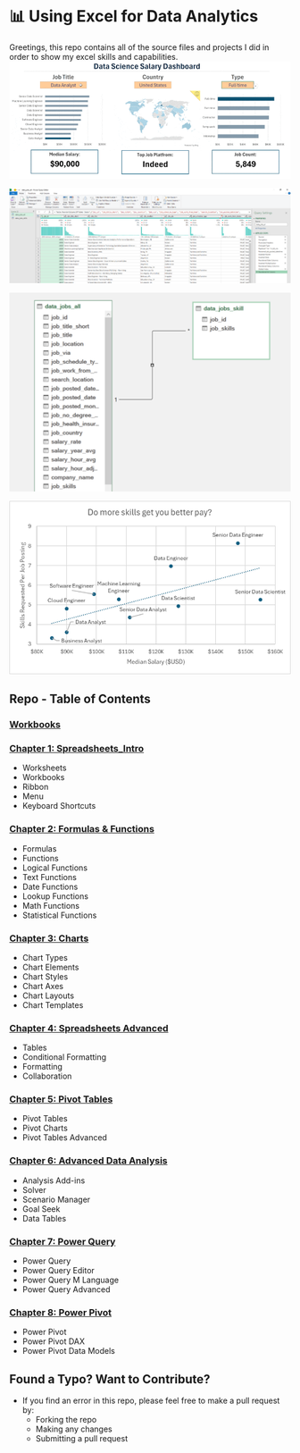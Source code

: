 # 📊 Using Excel for Data Analytics

Greetings, this repo contains all of the source files and projects I did in order to show my excel skills and capabilities.
![1_Salary_Dashboard.png](/0_Resources/Images/1_Salary_Dashboard_Final_Dashboard.gif)

![2_Project_Analysis_Screenshot3.png](/0_Resources/Images/2_Project_Analysis_Screenshot3.png)

![2_Project_Analysis_Screenshot3.png](/0_Resources/Images/2_Project_Analysis_Screenshot5.png)

![2_Project_Analysis_Screenshot3.png](/0_Resources/Images/2_Project_Analysis_Chart1.png)

## Repo - Table of Contents

### [Workbooks](/0_Resources/Problems/)

### [Chapter 1: Spreadsheets_Intro](/1_Spreadsheets_Intro/)
- Worksheets
- Workbooks
- Ribbon
- Menu
- Keyboard Shortcuts
### [Chapter 2: Formulas & Functions](/2_Formulas_Functions/)
- Formulas
- Functions
- Logical Functions
- Text Functions
- Date Functions
- Lookup Functions
- Math Functions
- Statistical Functions
### [Chapter 3: Charts](/3_Charts_Graphs/)
- Chart Types
- Chart Elements
- Chart Styles
- Chart Axes
- Chart Layouts
- Chart Templates
### [Chapter 4: Spreadsheets Advanced](/4_Spreadsheets_Advanced/)
- Tables
- Conditional Formatting
- Formatting
- Collaboration
### [Chapter 5: Pivot Tables](/5_Pivot_Tables/)
- Pivot Tables
- Pivot Charts
- Pivot Tables Advanced
### [Chapter 6: Advanced Data Analysis](/6_Advanced_Data_Analysis/)
- Analysis Add-ins
- Solver
- Scenario Manager
- Goal Seek
- Data Tables
### [Chapter 7: Power Query](/7_Power_Query/)
- Power Query
- Power Query Editor
- Power Query M Language
- Power Query Advanced
### [Chapter 8: Power Pivot](/8_Power_Pivot/)
- Power Pivot
- Power Pivot DAX
- Power Pivot Data Models

## Found a Typo? Want to Contribute?
- If you find an error in this repo, please feel free to make a pull request by:
    - Forking the repo
    - Making any changes
    - Submitting a pull request
